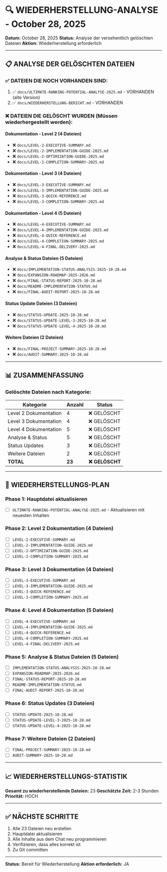 # 🔍 WIEDERHERSTELLUNG-ANALYSE - October 28, 2025

**Datum:** October 28, 2025
**Status:** Analyse der versehentlich gelöschten Dateien
**Aktion:** Wiederherstellung erforderlich

---

## 📋 ANALYSE DER GELÖSCHTEN DATEIEN

### ✅ DATEIEN DIE NOCH VORHANDEN SIND:
1. ✅ `docs/ULTIMATE-RANKING-POTENTIAL-ANALYSE-2025.md` - VORHANDEN (alte Version)
2. ✅ `docs/WIEDERHERSTELLUNG-BERICHT.md` - VORHANDEN

### ❌ DATEIEN DIE GELÖSCHT WURDEN (Müssen wiederhergestellt werden):

#### **Dokumentation - Level 2 (4 Dateien)**
- ❌ `docs/LEVEL-2-EXECUTIVE-SUMMARY.md`
- ❌ `docs/LEVEL-2-IMPLEMENTATION-GUIDE-2025.md`
- ❌ `docs/LEVEL-2-OPTIMIZATION-GUIDE-2025.md`
- ❌ `docs/LEVEL-2-COMPLETION-SUMMARY-2025.md`

#### **Dokumentation - Level 3 (4 Dateien)**
- ❌ `docs/LEVEL-3-EXECUTIVE-SUMMARY.md`
- ❌ `docs/LEVEL-3-IMPLEMENTATION-GUIDE-2025.md`
- ❌ `docs/LEVEL-3-QUICK-REFERENCE.md`
- ❌ `docs/LEVEL-3-COMPLETION-SUMMARY-2025.md`

#### **Dokumentation - Level 4 (5 Dateien)**
- ❌ `docs/LEVEL-4-EXECUTIVE-SUMMARY.md`
- ❌ `docs/LEVEL-4-IMPLEMENTATION-GUIDE-2025.md`
- ❌ `docs/LEVEL-4-QUICK-REFERENCE.md`
- ❌ `docs/LEVEL-4-COMPLETION-SUMMARY-2025.md`
- ❌ `docs/LEVEL-4-FINAL-DELIVERY-2025.md`

#### **Analyse & Status Dateien (5 Dateien)**
- ❌ `docs/IMPLEMENTATION-STATUS-ANALYSIS-2025-10-28.md`
- ❌ `docs/EXPANSION-ROADMAP-2025-2026.md`
- ❌ `docs/FINAL-STATUS-REPORT-2025-10-28.md`
- ❌ `docs/README-IMPLEMENTATION-STATUS.md`
- ❌ `docs/FINAL-AUDIT-REPORT-2025-10-28.md`

#### **Status Update Dateien (3 Dateien)**
- ❌ `docs/STATUS-UPDATE-2025-10-28.md`
- ❌ `docs/STATUS-UPDATE-LEVEL-3-2025-10-28.md`
- ❌ `docs/STATUS-UPDATE-LEVEL-4-2025-10-28.md`

#### **Weitere Dateien (2 Dateien)**
- ❌ `docs/FINAL-PROJECT-SUMMARY-2025-10-28.md`
- ❌ `docs/AUDIT-SUMMARY-2025-10-28.md`

---

## 📊 ZUSAMMENFASSUNG

### **Gelöschte Dateien nach Kategorie:**

| Kategorie | Anzahl | Status |
|-----------|--------|--------|
| Level 2 Dokumentation | 4 | ❌ GELÖSCHT |
| Level 3 Dokumentation | 4 | ❌ GELÖSCHT |
| Level 4 Dokumentation | 5 | ❌ GELÖSCHT |
| Analyse & Status | 5 | ❌ GELÖSCHT |
| Status Updates | 3 | ❌ GELÖSCHT |
| Weitere Dateien | 2 | ❌ GELÖSCHT |
| **TOTAL** | **23** | **❌ GELÖSCHT** |

---

## 🔧 WIEDERHERSTELLUNGS-PLAN

### **Phase 1: Hauptdatei aktualisieren**
- [ ] `ULTIMATE-RANKING-POTENTIAL-ANALYSE-2025.md` - Aktualisieren mit neuesten Inhalten

### **Phase 2: Level 2 Dokumentation (4 Dateien)**
- [ ] `LEVEL-2-EXECUTIVE-SUMMARY.md`
- [ ] `LEVEL-2-IMPLEMENTATION-GUIDE-2025.md`
- [ ] `LEVEL-2-OPTIMIZATION-GUIDE-2025.md`
- [ ] `LEVEL-2-COMPLETION-SUMMARY-2025.md`

### **Phase 3: Level 3 Dokumentation (4 Dateien)**
- [ ] `LEVEL-3-EXECUTIVE-SUMMARY.md`
- [ ] `LEVEL-3-IMPLEMENTATION-GUIDE-2025.md`
- [ ] `LEVEL-3-QUICK-REFERENCE.md`
- [ ] `LEVEL-3-COMPLETION-SUMMARY-2025.md`

### **Phase 4: Level 4 Dokumentation (5 Dateien)**
- [ ] `LEVEL-4-EXECUTIVE-SUMMARY.md`
- [ ] `LEVEL-4-IMPLEMENTATION-GUIDE-2025.md`
- [ ] `LEVEL-4-QUICK-REFERENCE.md`
- [ ] `LEVEL-4-COMPLETION-SUMMARY-2025.md`
- [ ] `LEVEL-4-FINAL-DELIVERY-2025.md`

### **Phase 5: Analyse & Status Dateien (5 Dateien)**
- [ ] `IMPLEMENTATION-STATUS-ANALYSIS-2025-10-28.md`
- [ ] `EXPANSION-ROADMAP-2025-2026.md`
- [ ] `FINAL-STATUS-REPORT-2025-10-28.md`
- [ ] `README-IMPLEMENTATION-STATUS.md`
- [ ] `FINAL-AUDIT-REPORT-2025-10-28.md`

### **Phase 6: Status Updates (3 Dateien)**
- [ ] `STATUS-UPDATE-2025-10-28.md`
- [ ] `STATUS-UPDATE-LEVEL-3-2025-10-28.md`
- [ ] `STATUS-UPDATE-LEVEL-4-2025-10-28.md`

### **Phase 7: Weitere Dateien (2 Dateien)**
- [ ] `FINAL-PROJECT-SUMMARY-2025-10-28.md`
- [ ] `AUDIT-SUMMARY-2025-10-28.md`

---

## 📈 WIEDERHERSTELLUNGS-STATISTIK

**Gesamt zu wiederherstellende Dateien:** 23
**Geschätzte Zeit:** 2-3 Stunden
**Priorität:** HOCH

---

## ✅ NÄCHSTE SCHRITTE

1. Alle 23 Dateien neu erstellen
2. Hauptdatei aktualisieren
3. Alle Inhalte aus dem Chat neu programmieren
4. Verifizieren, dass alles korrekt ist
5. Zu Git committen

---

**Status:** Bereit für Wiederherstellung
**Aktion erforderlich:** JA

